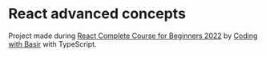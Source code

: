 # React advanced concepts

Project made during [React Complete Course for Beginners 2022](https://youtu.be/dJc_0bc5ETE) by [Coding with Basir](https://www.youtube.com/c/CodingwithBasir) with TypeScript.

